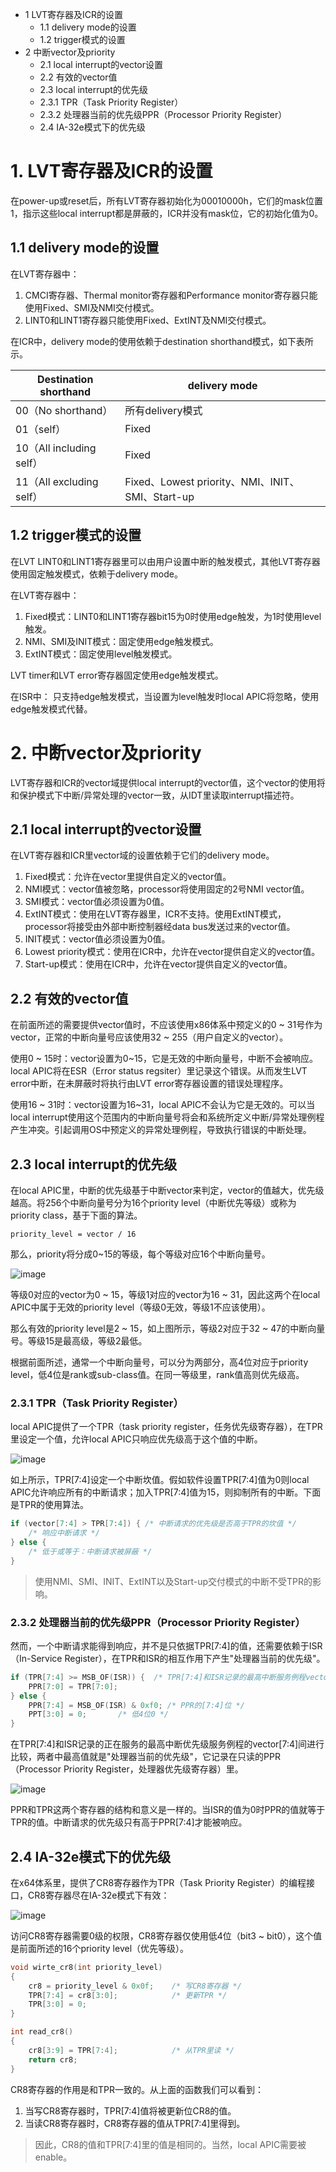 - 1 LVT寄存器及ICR的设置
    - 1.1 delivery mode的设置
    - 1.2 trigger模式的设置
- 2 中断vector及priority
    - 2.1 local interrupt的vector设置
    - 2.2 有效的vector值
    - 2.3 local interrupt的优先级
    - 2.3.1 TPR（Task Priority Register）
    - 2.3.2 处理器当前的优先级PPR（Processor Priority Register）
    - 2.4 IA-32e模式下的优先级

# 1. LVT寄存器及ICR的设置

在power-up或reset后，所有LVT寄存器初始化为00010000h，它们的mask位置1，指示这些local interrupt都是屏蔽的，ICR并没有mask位，它的初始化值为0。

## 1.1 delivery mode的设置

在LVT寄存器中：
1. CMCI寄存器、Thermal monitor寄存器和Performance monitor寄存器只能使用Fixed、SMI及NMI交付模式。
2. LINT0和LINT1寄存器只能使用Fixed、ExtINT及NMI交付模式。

在ICR中，delivery mode的使用依赖于destination shorthand模式，如下表所示。

Destination shorthand | delivery mode
---|---
00（No shorthand）| 所有delivery模式
01（self）| Fixed
10（All including self）| Fixed
11（All excluding self）| Fixed、Lowest priority、NMI、INIT、SMI、Start-up

## 1.2 trigger模式的设置

在LVT LINT0和LINT1寄存器里可以由用户设置中断的触发模式，其他LVT寄存器使用固定触发模式，依赖于delivery mode。

在LVT寄存器中：
1. Fixed模式：LINT0和LINT1寄存器bit15为0时使用edge触发，为1时使用level触发。
2. NMI、SMI及INIT模式：固定使用edge触发模式。
3. ExtINT模式：固定使用level触发模式。

LVT timer和LVT error寄存器固定使用edge触发模式。

在ISR中：
    只支持edge触发模式，当设置为level触发时local APIC将忽略，使用edge触发模式代替。

# 2. 中断vector及priority

LVT寄存器和ICR的vector域提供local interrupt的vector值，这个vector的使用将和保护模式下中断/异常处理的vector一致，从IDT里读取interrupt描述符。

## 2.1 local interrupt的vector设置

在LVT寄存器和ICR里vector域的设置依赖于它们的delivery mode。
1. Fixed模式：允许在vector里提供自定义的vector值。
2. NMI模式：vector值被忽略，processor将使用固定的2号NMI vector值。
3. SMI模式：vector值必须设置为0值。
4. ExtINT模式：使用在LVT寄存器里，ICR不支持。使用ExtINT模式，processor将接受由外部中断控制器经data bus发送过来的vector值。
5. INIT模式：vector值必须设置为0值。
6. Lowest priority模式：使用在ICR中，允许在vector提供自定义的vector值。
7. Start-up模式：使用在ICR中，允许在vector提供自定义的vector值。

## 2.2 有效的vector值

在前面所述的需要提供vector值时，不应该使用x86体系中预定义的0 ~ 31号作为vector，正常的中断向量号应该使用32 ~ 255（用户自定义的vector）。

使用0 ~ 15时：vector设置为0~15，它是无效的中断向量号，中断不会被响应。local APIC将在ESR（Error status regsiter）里记录这个错误。从而发生LVT error中断，在未屏蔽时将执行由LVT error寄存器设置的错误处理程序。

使用16 ~ 31时：vector设置为16~31，local APIC不会认为它是无效的。可以当local interrupt使用这个范围内的中断向量号将会和系统所定义中断/异常处理例程产生冲突。引起调用OS中预定义的异常处理例程，导致执行错误的中断处理。

## 2.3 local interrupt的优先级

在local APIC里，中断的优先级基于中断vector来判定，vector的值越大，优先级越高。将256个中断向量号分为16个priority level（中断优先等级）或称为priority class，基于下面的算法。
```
priority_level = vector / 16 
```
那么，priority将分成0~15的等级，每个等级对应16个中断向量号。

![image](./images/0x12.png)

等级0对应的vector为0 ~ 15，等级1对应的vector为16 ~ 31，因此这两个在local APIC中属于无效的priority level（等级0无效，等级1不应该使用）。

那么有效的priority level是2 ~ 15，如上图所示，等级2对应于32 ~ 47的中断向量号。等级15是最高级，等级2最低。

根据前面所述，通常一个中断向量号，可以分为两部分，高4位对应于priority level，低4位是rank或sub-class值。在同一等级里，rank值高则优先级高。

### 2.3.1 TPR（Task Priority Register）

local APIC提供了一个TPR（task priority register，任务优先级寄存器），在TPR里设定一个值，允许local APIC只响应优先级高于这个值的中断。

![image](./images/0x13.png)

如上所示，TPR[7:4]设定一个中断坎值。假如软件设置TPR[7:4]值为0则local APIC允许响应所有的中断请求；加入TPR[7:4]值为15，则抑制所有的中断。下面是TPR的使用算法。

```c
if (vector[7:4] > TPR[7:4]) { /* 中断请求的优先级是否高于TPR的坎值 */
    /* 响应中断请求 */
} else {
    /* 低于或等于：中断请求被屏蔽 */
}
```
> 使用NMI、SMI、INIT、ExtINT以及Start-up交付模式的中断不受TPR的影响。

### 2.3.2 处理器当前的优先级PPR（Processor Priority Register）

然而，一个中断请求能得到响应，并不是只依据TPR[7:4]的值，还需要依赖于ISR（In-Service Register），在TPR和ISR的相互作用下产生"处理器当前的优先级"。

```c
if (TPR[7:4] >= MSB_OF(ISR)) {  /* TPR[7:4]和ISR记录的最高中断服务例程vector[7:4]进行比较 */
    PPR[7:0] = TPR[7:0];
} else {
    PPR[7:4] = MSB_OF(ISR) & 0xf0; /* PPR的[7:4]位 */
    PPT[3:0] = 0;       /* 低4位0 */
}
```

在TPR[7:4]和ISR记录的正在服务的最高中断优先级服务例程的vector[7:4]间进行比较，两者中最高值就是"处理器当前的优先级"，它记录在只读的PPR（Processor Priority Register，处理器优先级寄存器）里。

![image](./images/0x14.png)

PPR和TPR这两个寄存器的结构和意义是一样的。当ISR的值为0时PPR的值就等于TPR的值。中断请求的优先级只有高于PPR[7:4]才能被响应。

## 2.4 IA-32e模式下的优先级

在x64体系里，提供了CR8寄存器作为TPR（Task Priority Register）的编程接口，CR8寄存器尽在IA-32e模式下有效：

![image](./images/0x15.png)

访问CR8寄存器需要0级的权限，CR8寄存器仅使用低4位（bit3 ~ bit0），这个值是前面所述的16个priority level（优先等级）。

```c
void wirte_cr8(int priority_level)
{
    cr8 = priority_level & 0x0f;    /* 写CR8寄存器 */
    TPR[7:4] = cr8[3:0];            /* 更新TPR */
    TPR[3:0] = 0;
}

int read_cr8()
{
    cr8[3:9] = TPR[7:4];            /* 从TPR里读 */
    return cr8;
}
```

CR8寄存器的作用是和TPR一致的。从上面的函数我们可以看到：
1. 当写CR8寄存器时，TPR[7:4]值将被更新位CR8的值。
2. 当读CR8寄存器时，CR8寄存器的值从TPR[7:4]里得到。

> 因此，CR8的值和TPR[7:4]里的值是相同的。当然，local APIC需要被enable。